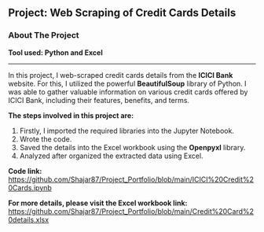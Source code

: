 ## Project: Web Scraping of Credit Cards Details 
### About The Project
**Tool used: Python and Excel**

---
In this project, I web-scraped credit cards details from the **ICICI Bank** website.
For this, I utilized the powerful **BeautifulSoup** library of Python. 
I was able to gather valuable information on various credit cards offered by ICICI Bank, including their features, benefits, and terms.

**The steps involved in this project are:**
1. Firstly, I imported the required libraries into the Jupyter Notebook.
2. Wrote the code.
3. Saved the details into the Excel workbook using the **Openpyxl** library.
4. Analyzed after organized the extracted data using Excel.


**Code link:** https://github.com/Shajar87/Project_Portfolio/blob/main/ICICI%20Credit%20Cards.ipynb

**For more details, please visit the Excel workbook link:** https://github.com/Shajar87/Project_Portfolio/blob/main/Credit%20Card%20details.xlsx
